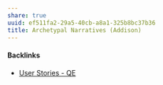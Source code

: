 ```yaml
---
share: true
uuid: ef511fa2-29a5-40cb-a8a1-325b8bc37b36
title: Archetypal Narratives (Addison)
---
```

#### Backlinks

* [User Stories - QE](/f137b314-579f-42ab-8be5-1c72bf9ebcd9)